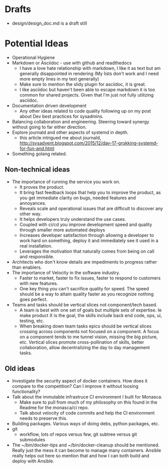 # Drafts
- design/design_doc.md is a draft still

# Potential Ideas
- Operational Hygiene
- Markdown or Asciidoc - use with github and readthedocs
  - I have a love hate relationship with markdown, I like it as text but am generally disappointed in rendering (My lists don't work and I need more empty
    lines in my text generally)
  - Make sure to mention the slidy plugin for asciidoc, it is great.
  - I like asciidoc but haven't been able to escape markdown it is too common for shared projects. Given that I'm just not fully utilizing asciidoc.
- Documentation driven development
  - Any other ideas related to code quality following up on my post about Dev best practices for
    sysadmins.
- Balancing collaboration and engineering. Steering toward synergy without going to far either direction.
- Explore journald and other aspects of systemd in depth.
  - this article intrigued me about journald, http://sysadvent.blogspot.com/2015/12/day-17-grokking-systemd-for-fun-and.html
- Something golang related.

## Non-technical ideas
- The importance of running the service you work on.
  - It proves the product.
  - It bring fast feedback loops that help you to improve the product, as you get immediate clarity on bugs, needed features and annoyances.
  - Reveals scale and operational issues that are difficult to discover any other way.
  - It helps developers truly understand the use cases.
  - Coupled with ci/cd you improve development speed and quality through smaller more automated deploys
  - Increases developer satisfaction through allowing a developer to work hard on something, deploy it and immediately see it used in
    a real installation.
  - Leverages the motivation that naturally comes from being on call and responsible.
- Architects who don't know details are impediments to progress rather than enablers.
- The importance of Velocity in the software industry.
  - Faster to market, faster to fix issues, faster to respond to customers with new features.
  - One key thing you can't sacrifice quality for speed. The speed should be a way to attain quality faster as you recognize nothing goes perfect.
- Teams and tasks should be vertical slices not component/tech based.
  - A team is best with one set of goals but multiple sets of expertise. Ie make product X is the goal, the skills include back end code, ops, ui,
    testing, etc.
  - When breaking down team tasks epics should be vertical slices crossing across components not focused on a component. A focus on a component
    tends to me tunnel vision, missing the big picture, etc. Vertical slices promote cross-pollination of skills, better collaboration, allow
    decentralizing the day to day management tasks.

## Old ideas
- Investigate the security aspect of docker containers. How does it compare to the competition?
  Can I improve it without loosing functionality?
- Talk about the immutable infrastruce CI environment I built for Monasca.
  - Make sure to pull from much of my philosophy on this found in the Readme for the monasca/ci repo.
  - Talk about velocity of code commits and help the CI environment needs to preserve this.
- Building packages. Various ways of doing debs, python packages, etc.
- git
  - workflow, lots of repos versus few, git subtree versus git submodules
- The ~/bin/docker-tips and ~/bin/docker-cleanup should be mentioned. Really just the mess it can become to manage many containers. Ansible really helps out here so mention that and how I can both build and deploy with Ansible.
